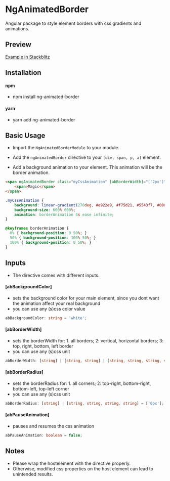 # NgAnimatedBorder

Angular package to style element borders with css gradients and animations.

## Preview
[Example in Stackblitz](https://stackblitz.com/edit/angular-animated-border)

## Installation
#### npm

- npm install ng-animated-border

#### yarn 

- yarn add ng-animated-border

## Basic Usage

- Import the `NgAnimatedBorderModule` to your module.

- Add the `ngAnimatedBorder` directive to your `[div, span, p, a]` element.

- Add a background animation to your element. This animation will be the border animation.
````html
<span ngAnimatedBorder class="myCssAnimation" [abBorderWidth]="['2px']">
    <span>Magic</span>
</span>
````

````css
.myCssAnimation {
    background: linear-gradient(270deg, #e922e9, #f75d21, #5543f7, #00dbff, #92db32);
    background-size: 600% 600%;
    animation: borderAnimation 4s ease infinite;
}

@keyframes borderAnimation {
  0% { background-position: 0 50%; }
  50% { background-position: 100% 50%; }
  100% { background-position: 0 50%; }
}
````

## Inputs

- The directive comes with different inputs.

#### [abBackgroundColor]
- sets the background color for your main element, since you dont want the animation affect your real background
- you can use any (s)css color value
````typescript
abBackgroundColor: string = 'white';
````

#### [abBorderWidth]
- sets the borderWidth for: 1. all borders; 2: vertical, horizontal borders; 3: top, right, bottom, left border
- you can use any (s)css unit
````typescript
abBorderWidth: [string] | [string, string] | [string, string, string, string] = ['0px'];
````

#### [abBorderRadius]
- sets the borderRadius for: 1. all corners; 2: top-right, bottom-right, bottom-left, top-left corner
- you can use any (s)css unit
````typescript
abBorderRadius: [string] | [string, string, string, string] = ['0px'];
````

#### [abPauseAnimation]
- pauses and resumes the css animation
````typescript
abPauseAnimation: boolean = false;
````

## Notes
- Please wrap the hostelement with the directive properly.
- Otherwise, modified css properties on the host element can lead to unintended results.
